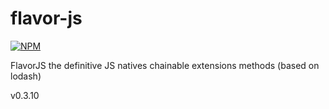 # flavor-js

[![NPM](https://nodei.co/npm/flavor-js.png?downloads=true&downloadRank=true&stars=true)](https://nodei.co/npm/flavor-js/)

FlavorJS the definitive JS natives chainable extensions methods (based on lodash)

v0.3.10
